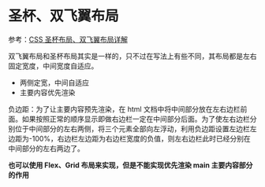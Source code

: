# 圣杯、双飞翼布局

参考：[CSS 圣杯布局、双飞翼布局详解](https://www.jianshu.com/p/9ac1b6fc1170)

双飞翼布局和圣杯布局其实是一样的，只不过在写法上有些不同，其布局都是左右固定宽度，中间宽度自适应。

- 两侧定宽，中间自适应
- 主要内容优先渲染

负边距：为了让主要内容预先渲染，在 html 文档中将中间部分放在左右边栏前面。如果按照正常的顺序显示即做右边栏一定在中间部分后面。为了使左右边栏分别位于中间部分的左右两侧，将三个元素全部向左浮动，利用负边距设置左边栏左边距为-100%，右边栏左边距为右边栏宽度的负值，则左右边栏此时已经分别在中间部分的左右两边了。

**也可以使用 Flex、Grid 布局来实现，但是不能实现优先渲染 main 主要内容部分的作用**
